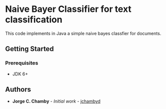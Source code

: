 # Naive Bayer Classifier for text classification

This code implements in Java a simple naive bayes classfier for documents.

## Getting Started

### Prerequisites

* JDK 6+

## Authors
* **Jorge C. Chamby** - *Initial work* - [jchambyd](https://github.com/jchambyd)
